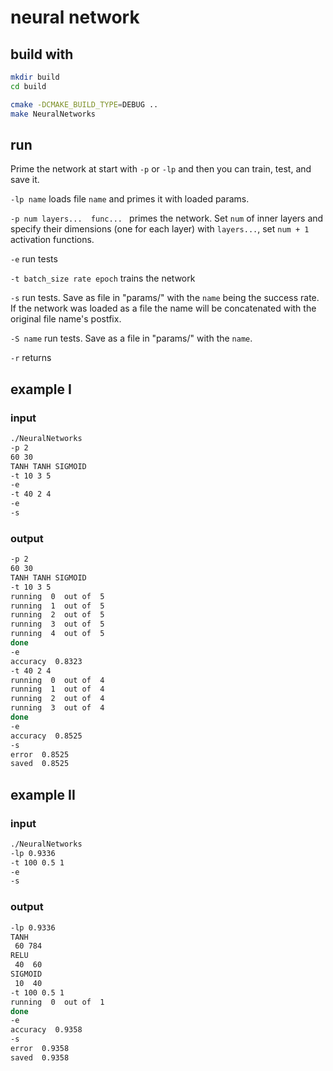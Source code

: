 # neural network

## build with

```sh
mkdir build
cd build

cmake -DCMAKE_BUILD_TYPE=DEBUG ..  
make NeuralNetworks     
```

## run

Prime the network at start with `-p` or `-lp` and then you can train, test, and save it.

`-lp name` loads file  `name` and primes it with loaded params.

`-p num layers...  func... ` primes the network. Set `num` of inner layers and specify their dimensions (one for each layer) with `layers...`, set `num + 1` activation functions.

`-e` run tests

`-t batch_size rate epoch`  trains the network

`-s` run tests. Save as file in "params/" with the `name` being the success rate. If the network was loaded as a file the name will be concatenated with the original file name's postfix.

`-S name` run tests. Save as a file in "params/" with the `name`.

`-r` returns

## example I
### input
```sh
./NeuralNetworks 
-p 2
60 30
TANH TANH SIGMOID
-t 10 3 5
-e
-t 40 2 4
-e
-s
```

### output

```sh
-p 2
60 30
TANH TANH SIGMOID
-t 10 3 5
running  0  out of  5
running  1  out of  5
running  2  out of  5
running  3  out of  5
running  4  out of  5
done
-e
accuracy  0.8323
-t 40 2 4
running  0  out of  4
running  1  out of  4
running  2  out of  4
running  3  out of  4
done
-e
accuracy  0.8525
-s
error  0.8525
saved  0.8525
```

## example II
### input

```sh
./NeuralNetworks 
-lp 0.9336
-t 100 0.5 1
-e
-s
```

### output

```sh
-lp 0.9336
TANH
 60 784
RELU
 40  60
SIGMOID
 10  40
-t 100 0.5 1
running  0  out of  1
done
-e
accuracy  0.9358
-s
error  0.9358
saved  0.9358
```
